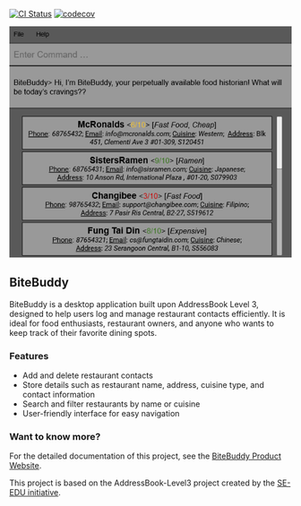 [![CI Status](https://github.com/AY2526S1-CS2103T-W14-2/tp/workflows/Java%20CI/badge.svg)](https://github.com/AY2526S1-CS2103T-W14-2/tp/actions) [![codecov](https://codecov.io/gh/AY2526S1-CS2103T-W14-2/tp/graph/badge.svg?token=EgoUCaXgsh)](https://codecov.io/gh/AY2526S1-CS2103T-W14-2/tp)

![Ui](docs/images/Ui.png)

## BiteBuddy
BiteBuddy is a desktop application built upon AddressBook Level 3, designed to help users log and manage restaurant contacts efficiently. It is ideal for food enthusiasts, restaurant owners, and anyone who wants to keep track of their favorite dining spots.

### Features
- Add and delete restaurant contacts
- Store details such as restaurant name, address, cuisine type, and contact information
- Search and filter restaurants by name or cuisine
- User-friendly interface for easy navigation

### Want to know more?
For the detailed documentation of this project, see the [BiteBuddy Product Website](https://ay2526s1-cs2103t-w14-2.github.io/tp).

This project is based on the AddressBook-Level3 project created by the [SE-EDU initiative](https://se-education.org).
